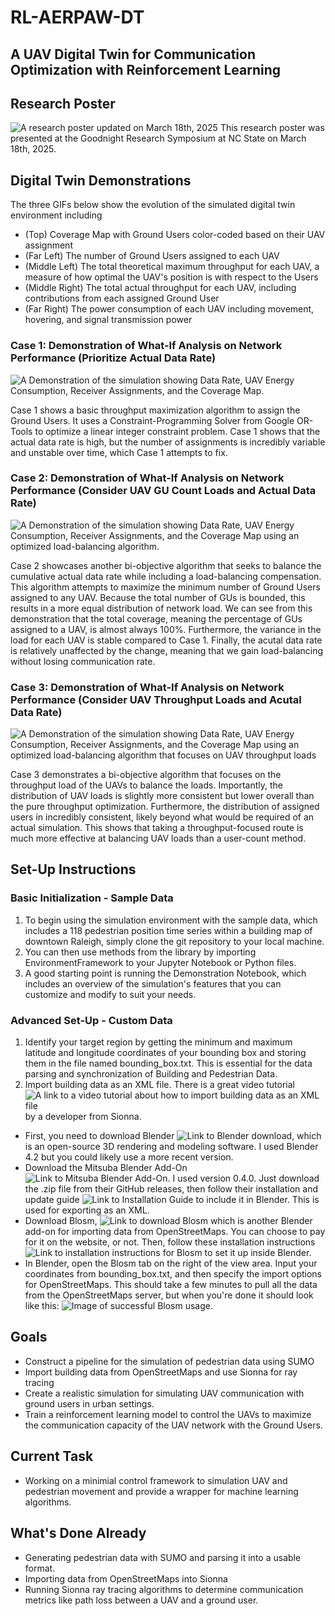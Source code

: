 # RL-AERPAW-DT
## A UAV Digital Twin for Communication Optimization with Reinforcement Learning

## Research Poster
![A research poster updated on March 18th, 2025](presentations/research_poster_final_img.jpg)
This research poster was presented at the Goodnight Research Symposium at NC State on March 18th, 2025.

## Digital Twin Demonstrations
The three GIFs below show the evolution of the simulated digital twin environment including
* (Top) Coverage Map with Ground Users color-coded based on their UAV assignment
* (Far Left) The number of Ground Users assigned to each UAV
* (Middle Left) The total theoretical maximum throughput for each UAV, a measure of how optimal the UAV's position is with respect to the Users
* (Middle Right) The total actual throughput for each UAV, including contributions from each assigned Ground User
* (Far Right) The power consumption of each UAV including movement, hovering, and signal transmission power

### Case 1: Demonstration of What-If Analysis on Network Performance (Prioritize Actual Data Rate)
![A Demonstration of the simulation showing Data Rate, UAV Energy Consumption, Receiver Assignments, and the Coverage Map.](gifs/0_assignGUs.gif)

Case 1 shows a basic throughput maximization algorithm to assign the Ground Users. It uses a Constraint-Programming Solver from Google OR-Tools to optimize a linear integer constraint problem. Case 1 shows that the actual data rate is high, but the number of assignments is incredibly variable and unstable over time, which Case 1 attempts to fix.

### Case 2: Demonstration of What-If Analysis on Network Performance (Consider UAV GU Count Loads and Actual Data Rate)
![A Demonstration of the simulation showing Data Rate, UAV Energy Consumption, Receiver Assignments, and the Coverage Map using an optimized load-balancing algorithm.](gifs/1_assignGUsWithLoadBalancing.gif)

Case 2 showcases another bi-objective algorithm that seeks to balance the cumulative actual data rate while including a load-balancing compensation. This algorithm attempts to maximize the minimum number of Ground Users assigned to any UAV. Because the total number of GUs is bounded, this results in a more equal distribution of network load. We can see from this demonstration that the total coverage, meaning the percentage of GUs assigned to a UAV, is almost always 100%. Furthermore, the variance in the load for each UAV is stable compared to Case 1. Finally, the acutal data rate is relatively unaffected by the change, meaning that we gain load-balancing without losing communication rate.

### Case 3: Demonstration of What-If Analysis on Network Performance (Consider UAV Throughput Loads and Acutal Data Rate)
![A Demonstration of the simulation showing Data Rate, UAV Energy Consumption, Receiver Assignments, and the Coverage Map using an optimized load-balancing algorithm that focuses on UAV throughput loads](gifs/2_assignGUsWithThroughputWaste.gif)

Case 3 demonstrates a bi-objective algorithm that focuses on the throughput load of the UAVs to balance the loads. Importantly, the distribution of UAV loads is slightly more consistent but lower overall than the pure throughput optimization. Furthermore, the distribution of assigned users in incredibly consistent, likely beyond what would be required of an actual simulation. This shows that taking a throughput-focused route is much more effective at balancing UAV loads than a user-count method.

## Set-Up Instructions
### Basic Initialization - Sample Data
1. To begin using the simulation environment with the sample data, which includes a 118 pedestrian position time series within a building map of downtown Raleigh, simply clone the git repository to your local machine.
2. You can then use methods from the library by importing EnvironmentFramework to your Jupyter Notebook or Python files.
3. A good starting point is running the Demonstration Notebook, which includes an overview of the simulation's features that you can customize and modify to suit your needs.

### Advanced Set-Up - Custom Data
1. Identify your target region by getting the minimum and maximum latitude and longitude coordinates of your bounding box and storing them in the file named bounding_box.txt. This is essential for the data parsing and synchronization of Building and Pedestrian Data.
2. Import building data as an XML file. There is a great video tutorial ![A link to a video tutorial about how to import building data as an XML file](https://www.youtube.com/watch?v=7xHLDxUaQ7c) by a developer from Sionna.
  * First, you need to download Blender ![Link to Blender download](https://www.blender.org/download/), which is an open-source 3D rendering and modeling software. I used Blender 4.2 but you could likely use a more recent version.
  * Download the Mitsuba Blender Add-On ![Link to Mitsuba Blender Add-On](https://github.com/mitsuba-renderer/mitsuba-blender/releases). I used version 0.4.0. Just download the .zip file from their GitHub releases, then follow their installation and update guide ![Link to Installation Guide](https://github.com/mitsuba-renderer/mitsuba-blender/wiki/Installation-&-Update-Guide) to include it in Blender. This is used for exporting as an XML.
  * Download Blosm, ![Link to download Blosm](https://prochitecture.gumroad.com/l/blender-osm) which is another Blender add-on for importing data from OpenStreetMaps. You can choose to pay for it on the website, or not. Then, follow these installation instructions ![Link to installation instructions for Blosm](https://github.com/vvoovv/blosm/wiki/Documentation#installation) to set it up inside Blender.
  *  In Blender, open the Blosm tab on the right of the view area. Input your coordinates from bounding_box.txt, and then specify the import options for OpenStreetMaps. This should take a few minutes to pull all the data from the OpenStreetMaps server, but when you're done it should look like this:
![Image of successful Blosm usage.](https://github.com/user-attachments/assets/04cdd374-8967-4fe1-b13f-4dd6d436f588) 

## Goals
- Construct a pipeline for the simulation of pedestrian data using SUMO
- Import building data from OpenStreetMaps and use Sionna for ray tracing
- Create a realistic simulation for simulating UAV communication with ground users in urban settings.
- Train a reinforcement learning model to control the UAVs to maximize the communication capacity of the UAV network with the Ground Users.

## Current Task
- Working on a minimial control framework to simulation UAV and pedestrian movement and provide a wrapper for machine learning algorithms.

## What's Done Already
- Generating pedestrian data with SUMO and parsing it into a usable format.
- Importing data from OpenStreetMaps into Sionna
- Running Sionna ray tracing algorithms to determine communication metrics like path loss between a UAV and a ground user.



